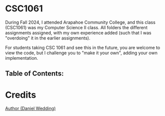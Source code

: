 # CSC1061

During Fall 2024, I attended Arapahoe Community College, and this class (CSC1061) was my Computer Science II class. All folders the different assignments assigned, with my own experience added (such that I was "overdoing" it in the earlier assignments).

For students taking CSC 1061 and see this in the future, you are welcome to view the code, but I challenge you to "make it your own", adding your own implementation.

## Table of Contents:


# Credits
[Author (Daniel Wedding)](https://github.com/DoctorNovus)